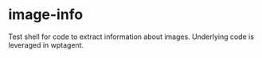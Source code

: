 # image-info
Test shell for code to extract information about images. Underlying code is leveraged in wptagent.
